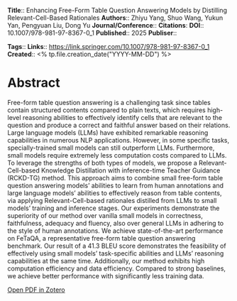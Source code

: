 **Title**:: Enhancing Free-Form Table Question Answering Models by Distilling Relevant-Cell-Based Rationales
**Authors**:: Zhiyu Yang, Shuo Wang, Yukun Yan, Pengyuan Liu, Dong Yu
**Journal/Conference**:: 
**Citations**:
**DOI**:: 10.1007/978-981-97-8367-0_1
**Published**:: 2025
**Publiser**:: 

**Tags**::
**Links**:: https://link.springer.com/10.1007/978-981-97-8367-0_1
**Created**:: <% tp.file.creation_date("YYYY-MM-DD") %>

# Abstract

Free-form table question answering is a challenging task since tables contain structured contents compared to plain texts, which requires high-level reasoning abilities to effectively identify cells that are relevant to the question and produce a correct and faithful answer based on their relations. Large language models (LLMs) have exhibited remarkable reasoning capabilities in numerous NLP applications. However, in some specific tasks, specially-trained small models can still outperform LLMs. Furthermore, small models require extremely less computation costs compared to LLMs. To leverage the strengths of both types of models, we propose a Relevant-Cell-based Knowledge Distillation with inference-time Teacher Guidance (RCKD-TG) method. This approach aims to combine small free-form table question answering models’ abilities to learn from human annotations and large language models’ abilities to effectively reason from table contents, via applying Relevant-Cell-based rationales distilled from LLMs to small models’ training and inference stages. Our experiments demonstrate the superiority of our method over vanilla small models in correctness, faithfulness, adequacy and fluency, also over general LLMs in adhering to the style of human annotations. We achieve state-of-the-art performance on FeTaQA, a representative free-form table question answering benchmark. Our result of a 41.3 BLEU score demonstrates the feasibility of effectively using small models’ task-specific abilities and LLMs’ reasoning capabilities at the same time. Additionally, our method exhibits high computation efficiency and data efficiency. Compared to strong baselines, we achieve better performance with significantly less training data.

[Open PDF in Zotero](zotero://select/items/@yangEnhancingFreeFormTable2025)
